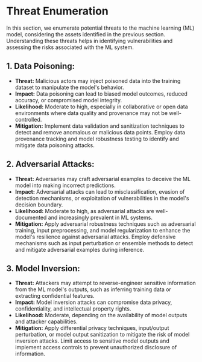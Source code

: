 # Threat Enumeration
In this section, we enumerate potential threats to the machine learning (ML) model, considering the assets identified in the previous section. Understanding these threats helps in identifying vulnerabilities and assessing the risks associated with the ML system.


## 1. Data Poisoning:

- **Threat:** Malicious actors may inject poisoned data into the training dataset to manipulate the model's behavior.
- **Impact:** Data poisoning can lead to biased model outcomes, reduced accuracy, or compromised model integrity.
- **Likelihood:** Moderate to high, especially in collaborative or open data environments where data quality and provenance may not be well-controlled.
- **Mitigation:** Implement data validation and sanitization techniques to detect and remove anomalous or malicious data points. Employ data provenance tracking and model robustness testing to identify and mitigate data poisoning attacks.


## 2. Adversarial Attacks:

- **Threat:** Adversaries may craft adversarial examples to deceive the ML model into making incorrect predictions.
- **Impact:** Adversarial attacks can lead to misclassification, evasion of detection mechanisms, or exploitation of vulnerabilities in the model's decision boundary.
- **Likelihood:** Moderate to high, as adversarial attacks are well-documented and increasingly prevalent in ML systems.
- **Mitigation:** Apply adversarial robustness techniques such as adversarial training, input preprocessing, and model regularization to enhance the model's resilience against adversarial attacks. Employ defensive mechanisms such as input perturbation or ensemble methods to detect and mitigate adversarial examples during inference.

## 3. Model Inversion:

- **Threat:** Attackers may attempt to reverse-engineer sensitive information from the ML model's outputs, such as inferring training data or extracting confidential features.
- **Impact:** Model inversion attacks can compromise data privacy, confidentiality, and intellectual property rights.
- **Likelihood:** Moderate, depending on the availability of model outputs and attacker capabilities.
- **Mitigation:** Apply differential privacy techniques, input/output perturbation, or model output sanitization to mitigate the risk of model inversion attacks. Limit access to sensitive model outputs and implement access controls to prevent unauthorized disclosure of information.

